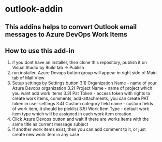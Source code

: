 ﻿# outlook-addin
## This addins helps to convert Outlook email messages to Azure DevOps Work Items 
## How to use this add-in
1) if you dont have an installer, then clone this repository, publish it on Visual Studio by Build tab -> Publish
2) run installer, Azure Devops button group will appear in right side of Main tab of Mail View
3) Setup settings by Settings button
   3.1) Organization Name - name of your Azure Devops organization
   3.2) Project Name - name of project which you want add work items
   3.3) Pat Token - access token with rights to create work items, comments, add-attachments, you can create PAT token in user settings
   3.4) Custom category field name - custom fields of work item, it should be picklist
   3.5) Work Item Type - default work item type which will be assigned in each work item creation
4) Click Azure Devops button and wait if there are works items with the same title as current message subject
5) If another work items exist, then you can add comment to it, or just create new work item in any case

